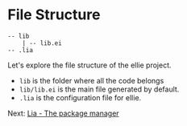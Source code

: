 # File Structure

```shell
-- lib
    | -- lib.ei
-- .lia
```

Let's explore the file structure of the ellie project. 
- `lib` is the folder where all the code belongs
- `lib/lib.ei` is the main file generated by default. 
- `.lia` is the configuration file for ellie.

Next: [Lia - The package manager](lia.md)
